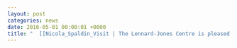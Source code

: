 ```yaml
---
layout: post
categories: news
date: 2016-05-01 00:00:01 +0000
title: "  [[Nicola_Spaldin_Visit | The Lennard-Jones Centre is pleased to announce a visit by Professor Nicola Spaldin]],"
---
```


 
